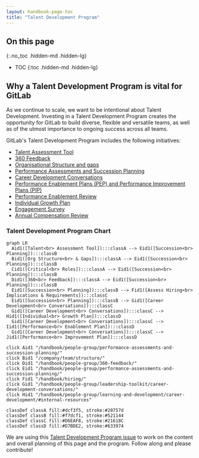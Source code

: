 ```yaml
---
layout: handbook-page-toc
title: "Talent Development Program"
---
```


## On this page
{:.no_toc .hidden-md .hidden-lg}

- TOC
{:toc .hidden-md .hidden-lg}

## Why a Talent Development Program is vital for GitLab

As we continue to scale, we want to be intentional about Talent Development. Investing in a Talent Development Program creates the opportunity for GitLab to build diverse, flexible and versatile teams, as well as of the utmost importance to ongoing success across all teams.

GitLab's Talent Development Program includes the following initiatives: 
- [Talent Assessment Tool](/handbook/people-group/performance-assessments-and-succession-planning/)
- [360 Feedback](/handbook/people-group/360-feedback/)
- [Organisational Structure and gaps](https://about.gitlab.com/company/team/structure/)
- [Performance Assessments and Succession Planning](/handbook/people-group/performance-assessments-and-succession-planning/)
- [Career Development Conversations](/handbook/people-group/leadership-toolkit/career-development-conversations/)
- [Performance Enablement Plans (PEP) and Performance Improvement Plans (PIP)](/handbook/underperformance/#options-for-remediation)
- [Performance Enablement Review](/handbook/people-group/learning-and-development/career-development/#performance-enablement-review)
- [Individual Growth Plan](https://docs.google.com/document/d/1ZjdIuK5mNpljiHnFMK4dvqfTOzV9iSJj66OtoYbniFM/edit)
- [Engagement Survey](/handbook/people-group/engagement/)
- [Annual Compensation Review](/handbook/total-rewards/compensation/compensation-review-cycle/#annual-compensation-review)

### Talent Development Program Chart

```mermaid
graph LR
  Aid1([Talent<br> Assessment Tool]):::classA --> Eid1([Succession<br> Planning]):::classB
  Bid1([Org Structure<br> & Gaps]):::classA --> Eid1([Succession<br> Planning]):::classB
  Cid1([Critical<br> Roles]):::classA --> Eid1([Succession<br> Planning]):::classB
  Did1([360<br> Feedback]):::classA --> Eid1([Succession<br> Planning]):::classB
  Eid1([Succession<br> Planning]):::classB --> Fid1([Assess Hiring<br> Implications & Requirements]):::classC 
  Eid1([Succession<br> Planning]):::classB --> Gid1([Career Development<br> Conversations]):::classC
  Gid1([Career Development<br> Conversations]):::classC --> Hid1([Individual<br> Growth Plan]):::classD 
  Gid1([Career Development<br> Conversations]):::classC --> Iid1([Performance<br> Enablement Plan]):::classD
  Gid1([Career Development<br> Conversations]):::classC --> Jid1([Performance<br> Improvement Plan]):::classD

click Aid1 "/handbook/people-group/performance-assessments-and-succession-planning/"
click Bid1 "/company/team/structure/"
click Did1 "/handbook/people-group/360-feedback/"
click Eid1 "/handbook/people-group/performance-assessments-and-succession-planning/"
click Fid1 "/handbook/hiring/"
click Gid1 "/handbook/people-group/leadership-toolkit/career-development-conversations/"
click Hid1 "/handbook/people-group/learning-and-development/career-development/#internal-resources"

classDef classA fill:#dcf3f5, stroke:#20757d
classDef classB fill:#f7dcf1, stroke:#521144
classDef classC fill:#D6EAF8, stroke:#21618C
classDef classD fill:#D7BDE2, stroke:#633974
```


We are using this [Talent Development Program issue](https://gitlab.com/gitlab-com/people-group/General/-/issues/719) to work on the content and overall planning of this page and the program. Follow along and please contribute!  
